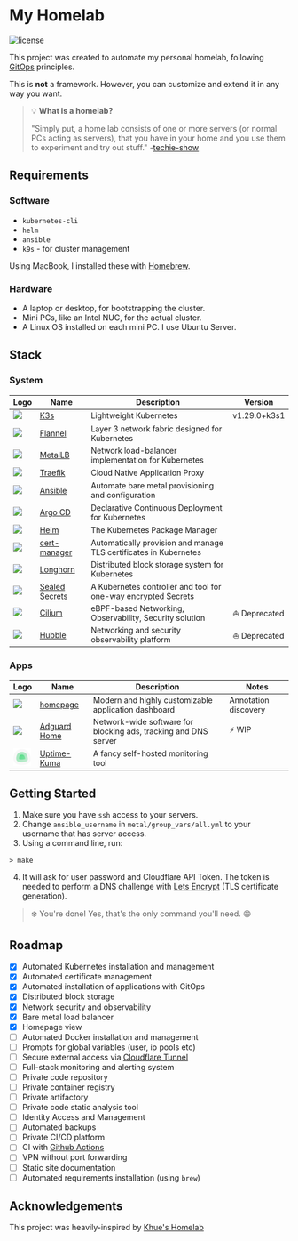 # My Homelab

[![license](https://img.shields.io/github/license/khuedoan/homelab?style=flat-square&logo=gnu&logoColor=white)](https://www.gnu.org/licenses/gpl-3.0.html)

This project was created to automate my personal homelab, following [GitOps](https://codefresh.io/learn/gitops/) principles.

This is **not** a framework. However, you can customize and extend it in any way you want.

> :bulb: **What is a homelab?**
>
> "Simply put, a home lab consists of one or more servers (or normal PCs acting as servers), that you have in your home and you use them to experiment and try out stuff." -[techie-show](https://techie-show.com/home-lab-guide-basics/)

## Requirements

### Software

- `kubernetes-cli`
- `helm`
- `ansible`
- `k9s` - for cluster management

Using MacBook, I installed these with [Homebrew](https://brew.sh/).

### Hardware

- A laptop or desktop, for bootstrapping the cluster.
- Mini PCs, like an Intel NUC, for the actual cluster.
- A Linux OS installed on each mini PC. I use Ubuntu Server.

## Stack

### System

<table>
    <thead>
        <th>Logo</th>
        <th>Name</th>
        <th>Description</th>
        <th>Version</th>
    </thead>
    <tbody>
        <tr>
            <td><img width="32" src="https://avatars.githubusercontent.com/u/49319725"></td>
            <td><a href="https://k3s.io/">K3s</a></td>
            <td>Lightweight Kubernetes</td>
            <td>v1.29.0+k3s1</td>
        </tr>
        <tr>
            <td><img width="32" src="https://avatars.githubusercontent.com/u/78555908"></td>
            <td><a href="https://github.com/flannel-io/flannel">Flannel</a></td>
            <td>Layer 3 network fabric designed for Kubernetes</td>
            <td></td>
        </tr>
        <tr>
            <td><img width="32" src="https://avatars.githubusercontent.com/u/60239468"></td>
            <td><a href="https://metallb.universe.tf/">MetalLB</a></td>
            <td>Network load-balancer implementation for Kubernetes</td>
            <td></td>
        </tr>
        <tr>
            <td><img width="32" src="https://avatars.githubusercontent.com/u/14280338"></td>
            <td><a href="https://traefik.io/">Traefik</a></td>
            <td>Cloud Native Application Proxy</td>
            <td></td>
        </tr>              
        <tr>
            <td><img width="32" src="https://avatars.githubusercontent.com/u/1507452"></td>
            <td><a href="https://www.ansible.com">Ansible</a></td>
            <td>Automate bare metal provisioning and configuration</td>
            <td></td>
        </tr>
        <tr>
            <td><img width="32" src="https://avatars.githubusercontent.com/u/30269780"></td>
            <td><a href="https://argo-cd.readthedocs.io/">Argo CD</a></td>
            <td>Declarative Continuous Deployment for Kubernetes</td>
            <td></td>
        </tr>
        <tr>
            <td><img width="32" src="https://avatars.githubusercontent.com/u/15859888"></td>
            <td><a href="https://helm.sh">Helm</a></td>
            <td>The Kubernetes Package Manager</td>
            <td></td>
        </tr>
        <tr>
            <td><img width="32" src="https://avatars.githubusercontent.com/u/39950598"></td>
            <td><a href="https://cert-manager.io">cert-manager</a></td>
            <td>Automatically provision and manage TLS certificates in Kubernetes</td>
            <td></td>
        </tr>        
        <tr>
            <td><img width="32" src="https://avatars.githubusercontent.com/u/51335366"></td>
            <td><a href="https://longhorn.io">Longhorn</a></td>
            <td>Distributed block storage system for Kubernetes</td>
            <td></td>
        </tr>
        <tr>
            <td><img width="32" src="https://avatars.githubusercontent.com/u/34656521"></td>
            <td><a href="https://sealed-secrets.netlify.app/">Sealed Secrets</a></td>
            <td>A Kubernetes controller and tool for one-way encrypted Secrets</td>
            <td></td>
        </tr>
        <tr>
            <td><img width="32" src="https://avatars.githubusercontent.com/u/21054566"></td>
            <td><a href="https://cilium.io">Cilium</a></td>
            <td>eBPF-based Networking, Observability, Security solution</td>
            <td>&#9973; Deprecated</td>
        </tr>
        <tr>
            <td><img width="32" src="https://avatars.githubusercontent.com/u/21054566"></td>
            <td><a href="https://github.com/cilium/hubble">Hubble</a></td>
            <td>Networking and security observability platform</td>
            <td>&#9973; Deprecated</td>
        </tr>
    </tbody>
</table>

### Apps

<table>
    <thead>
        <th>Logo</th>
        <th>Name</th>
        <th>Description</th>
        <th>Notes</th>
    </thead>
    <tbody>
        <tr>
            <td><img width="32" src="https://avatars.githubusercontent.com/u/122929872"></td>
            <td><a href="https://gethomepage.dev">homepage</a></td>
            <td>Modern and highly customizable application dashboard</td>
            <td>Annotation discovery</td>
        </tr>
        <tr>
            <td><img width="32" src="https://avatars.githubusercontent.com/u/8361145"></td>
            <td><a href="https://adguard.com/adguard-home.html">Adguard Home</a></td>
            <td>Network-wide software for blocking ads, tracking and DNS server</td>
            <td> &#9889; WIP</td>
        </tr>
        <tr>
            <td><img width="32" src="https://github.com/louislam/uptime-kuma/raw/master/public/icon.svg"></td>
            <td><a href="https://uptime.kuma.pet/">Uptime-Kuma</a></td>
            <td>A fancy self-hosted monitoring tool</td>
            <td></td>
        </tr>
    </tbody>
</table>

## Getting Started

1. Make sure you have `ssh` access to your servers.
2. Change `ansible_username` in `metal/group_vars/all.yml` to your username that has server access.
3. Using a command line, run:

```
> make
```

4. It will ask for user password and Cloudflare API Token. The token is needed to perform a DNS challenge with [Lets Encrypt](https://letsencrypt.org/docs/challenge-types/#dns-01-challenge) (TLS certificate generation).

> :snowflake: You're done! Yes, that's the only command you'll need. :smile:

## Roadmap

- [x] Automated Kubernetes installation and management
- [x] Automated certificate management
- [x] Automated installation of applications with GitOps
- [x] Distributed block storage
- [x] Network security and observability
- [x] Bare metal load balancer
- [x] Homepage view
- [ ] Automated Docker installation and management
- [ ] Prompts for global variables (user, ip pools etc)
- [ ] Secure external access via [Cloudflare Tunnel](https://www.cloudflare.com/products/tunnel/)
- [ ] Full-stack monitoring and alerting system
- [ ] Private code repository
- [ ] Private container registry
- [ ] Private artifactory
- [ ] Private code static analysis tool
- [ ] Identity Access and Management
- [ ] Automated backups
- [ ] Private CI/CD platform
- [ ] CI with [Github Actions](https://github.com/features/actions)
- [ ] VPN without port forwarding
- [ ] Static site documentation
- [ ] Automated requirements installation (using `brew`)

## Acknowledgements

This project was heavily-inspired by [Khue's Homelab](https://homelab.khuedoan.com/)
